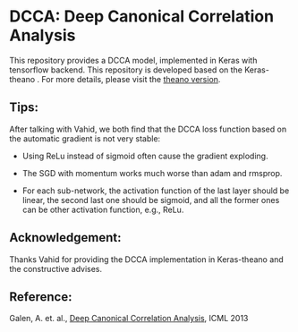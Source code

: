# DCCA: Deep Canonical Correlation Analysis

This repository provides a DCCA model, implemented in Keras with tensorflow backend. This repository is developed 
based on the Keras-theano . For more details, please visit the [theano version](https://github.com/VahidooX/DeepCCA).

## Tips:

After talking with Vahid, we both find that the DCCA loss function based on the automatic gradient is not very stable:

* Using ReLu instead of sigmoid often cause the gradient exploding. 

* The SGD with momentum works much worse than adam and rmsprop.

* For each sub-network, the activation function of the last layer should be linear, the second last one should be sigmoid, 
and all the former ones can be other activation function, e.g., ReLu.


## Acknowledgement:

Thanks Vahid for providing the DCCA implementation in Keras-theano and the constructive advises.

## Reference:

Galen, A. et. al., [Deep Canonical Correlation Analysis](http://www.jmlr.org/proceedings/papers/v28/andrew13.pdf), ICML 2013